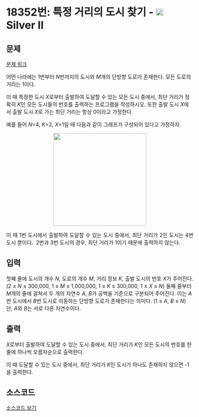 # 18352번: 특정 거리의 도시 찾기 - <img src="https://static.solved.ac/tier_small/9.svg" style="height:20px" /> Silver II

<!-- performance -->

<!-- 문제 제출 후 깃허브에 푸시를 했을 때 제출한 코드의 성능이 입력될 공간입니다.-->

<!-- end -->

## 문제

[문제 링크](https://boj.kr/18352)

<p>어떤 나라에는 1번부터 <em>N</em>번까지의 도시와&nbsp;<em>M</em>개의 단방향 도로가 존재한다. 모든 도로의 거리는 1이다.</p>

<p>이 때 특정한 도시 <em>X</em>로부터 출발하여 도달할 수 있는 모든 도시 중에서, 최단 거리가 정확히 <em>K</em>인 모든 도시들의 번호를 출력하는 프로그램을 작성하시오.&nbsp;또한 출발 도시 <em>X</em>에서 출발 도시 <em>X</em>로 가는 최단 거리는&nbsp;항상 0이라고 가정한다.</p>

<p>예를 들어 <em>N</em>=4, <em>K</em>=2, <em>X</em>=1일 때 다음과 같이 그래프가 구성되어 있다고 가정하자.</p>

<p style="text-align: center;"><img alt="" src="https://upload.acmicpc.net/a5e311d7-7ce4-4638-88a5-3665fb4459e5/-/preview/" style="height: 249px; width: 250px;"></p>

<p style="text-align: justify;">이 때 1번 도시에서 출발하여 도달할 수 있는 도시 중에서, 최단 거리가 2인 도시는 4번 도시 뿐이다. &nbsp;2번과 3번 도시의 경우, 최단 거리가 1이기 때문에 출력하지 않는다.</p>

## 입력

<p>첫째 줄에 도시의 개수 <em>N</em>,&nbsp;도로의 개수 <em>M</em>, 거리 정보 <em>K</em>, 출발 도시의 번호 <em>X</em>가 주어진다. (2 ≤&nbsp;<em>N&nbsp;</em>≤ 300,000, 1 ≤&nbsp;<em>M&nbsp;</em>≤ 1,000,000, 1 ≤&nbsp;<em>K&nbsp;</em>≤ 300,000, 1 ≤&nbsp;<em>X&nbsp;</em>≤&nbsp;<em>N</em>) 둘째 줄부터 <em>M</em>개의 줄에 걸쳐서 두 개의 자연수 <em>A</em>, <em>B</em>가 공백을 기준으로 구분되어 주어진다. 이는 <em>A</em>번 도시에서 <em>B</em>번 도시로 이동하는 단방향 도로가 존재한다는 의미다. (1 ≤&nbsp;<em>A</em>, <em>B&nbsp;</em>≤&nbsp;<em>N</em>) 단, <em>A</em>와 <em>B</em>는 서로 다른 자연수이다.</p>

## 출력

<p><em>X</em>로부터 출발하여 도달할 수 있는 도시 중에서, 최단 거리가 <em>K</em>인 모든 도시의 번호를 한 줄에 하나씩 오름차순으로 출력한다.</p>

<p>이 때 도달할 수 있는 도시 중에서, 최단 거리가 <em>K</em>인 도시가 하나도 존재하지 않으면 -1을 출력한다.</p>

## 소스코드

[소스코드 보기](Main.java)